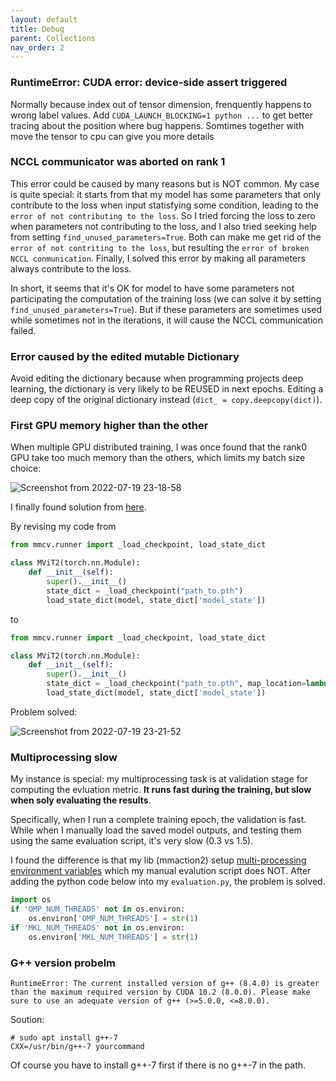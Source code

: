 ```yaml
---
layout: default
title: Debug
parent: Collections
nav_order: 2
---
```



### RuntimeError: CUDA error: device-side assert triggered
Normally because index out of tensor dimension, frenquently happens to wrong label values.
Add `CUDA_LAUNCH_BLOCKING=1 python ...` to get better tracing about the position where bug happens. Somtimes together with move the tensor to cpu can give you more details

### NCCL communicator was aborted on rank 1
This error could be caused by many reasons but is NOT common. My case is quite special: it starts from that my model has some parameters that only contribute to the loss when input statisfying some condition, leading to the `error of not contributing to the loss`. So I tried forcing the loss to zero when parameters not contributing to the loss, and I also tried seeking help from setting `find_unused_parameters=True`. Both can make me get rid of the `error of not contriting to the loss`, but resulting the `error of broken NCCL conmunication`. Finally, I solved this error by making all parameters always contribute to the loss.

In short, it seems that it's OK for model to have some parameters not participating the computation of the training loss (we can solve it by setting `find_unused_parameters=True`). But if these parameters are sometimes used while sometimes not in the iterations, it will cause the NCCL communication failed.

### Error caused by the edited mutable Dictionary
Avoid editing the dictionary because when programming projects deep learning, the dictionary is very likely to be REUSED in next epochs. Editing a deep copy of the original dictionary instead (`dict_ = copy.deepcopy(dict)`).

### First GPU memory higher than the other
When multiple GPU distributed training, I was once found that the rank0 GPU take too much memory than the others, which limits my batch size choice:

![Screenshot from 2022-07-19 23-18-58](https://user-images.githubusercontent.com/42603768/179787093-64e697a8-4baf-4378-9131-7cfe568ce0eb.png)

I finally found solution from [here](https://discuss.pytorch.org/t/multiple-gpu-use-significant-first-gpu-memory-consumption/48846/7?u=chongkai_lu).

By revising my code from
```python
from mmcv.runner import _load_checkpoint, load_state_dict

class MViT2(torch.nn.Module):
    def __init__(self):
        super().__init__()
        state_dict = _load_checkpoint("path_to.pth")
        load_state_dict(model, state_dict['model_state'])
```
to 
```python
from mmcv.runner import _load_checkpoint, load_state_dict

class MViT2(torch.nn.Module):
    def __init__(self):
        super().__init__()
        state_dict = _load_checkpoint("path_to.pth", map_location=lambda storage, loc: storage)
        load_state_dict(model, state_dict['model_state'])
```
Problem solved:

![Screenshot from 2022-07-19 23-21-52](https://user-images.githubusercontent.com/42603768/179787709-4e170813-9e42-404a-8c27-afbb777e7ca4.png)

### Multiprocessing slow
My instance is special: my multiprocessing task is at validation stage for computing the evluation metric. **It runs fast during the training, but slow when soly evaluating the results**. 

Specifically, when I run a complete training epoch, the validation is fast. While when I manually load the saved model outputs, and testing them using the same evaluation script, it's very slow (0.3 vs 1.5). 

I found the difference is that my lib (mmaction2) setup [multi-processing environment variables](https://github.com/open-mmlab/mmaction2/blob/fa3221f23168f8e1d964e3d56b0af7d7861a03d2/mmaction/utils/setup_env.py#L30) which my manual evalution script does NOT. After adding the python code below into my `evaluation.py`, the problem is solved.
```python
import os
if 'OMP_NUM_THREADS' not in os.environ:
    os.environ['OMP_NUM_THREADS'] = str(1)
if 'MKL_NUM_THREADS' not in os.environ:
    os.environ['MKL_NUM_THREADS'] = str(1)
```

### G++ version probelm
```terminal
RuntimeError: The current installed version of g++ (8.4.0) is greater than the maximum required version by CUDA 10.2 (8.0.0). Please make sure to use an adequate version of g++ (>=5.0.0, <=8.0.0).
```
Soution:
```terminal
# sudo apt install g++-7
CXX=/usr/bin/g++-7 yourcommand
```
Of course you have to install g++-7 first if there is no g++-7 in the path.
